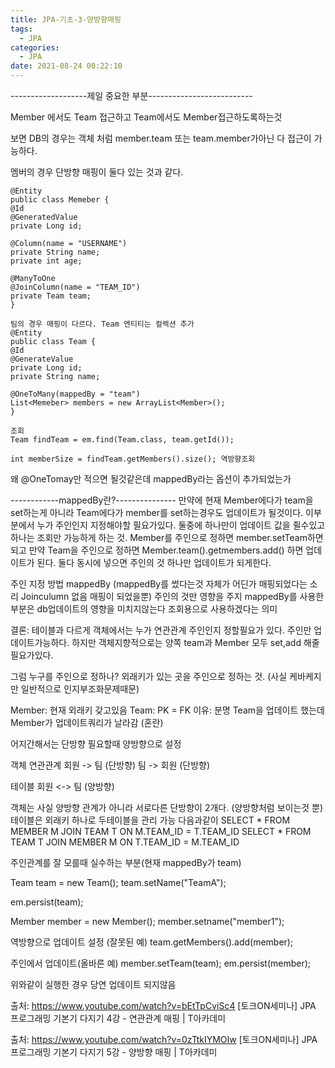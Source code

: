 ```yaml
---
title: JPA-기초-3-양방향매핑
tags:
  - JPA
categories:
  - JPA
date: 2021-08-24 00:22:10
---
```



-------------------제일 중요한 부분--------------------------

Member 에서도 Team 접근하고 Team에서도 Member접근하도록하는것

보면 DB의 경우는 객체 처럼 member.team 또는 team.member가아닌 다 접근이 가능하다.

멤버의 경우 단방향 매핑이 둘다 있는 것과 같다.

	@Entity
	public class Memeber {
	@Id
	@GeneratedValue
	private Long id;

	@Column(name = "USERNAME")
	private String name;
	private int age;

	@ManyToOne
	@JoinColumn(name = "TEAM_ID")
	private Team team;
	}

	팀의 경우 매핑이 다르다. Team 엔티티는 컬렉션 추가
	@Entity
	public class Team {
	@Id
	@GenerateValue
	private Long id;
	private String name;
	
	@OneToMany(mappedBy = "team")
	List<Memeber> members = new ArrayList<Member>();
	}

	조회
	Team findTeam = em.find(Team.class, team.getId());

	int memberSize = findTeam.getMembers().size(); 역방향조회

왜 @OneTomay만 적으면 될것같은데 mappedBy라는 옵션이 추가되었는가

------------mappedBy란?---------------
만약에 현재 Member에다가 team을 set하는게 아니라 Team에다가 member를 set하는경우도 업데이트가 될것이다.
이부분에서 누가 주인인지 지정해야할 필요가있다. 둘중에 하나만이 업데이트 값을 쥘수있고 하나는 조회만 가능하게 하는 것. 
Member를 주인으로 정하면 member.setTeam하면 되고
만약 Team을 주인으로 정하면 Member.team().getmembers.add() 하면 업데이트가 된다.
둘다 동시에 넣으면 주인의 것 하나만 업데이트가 되게한다.

주인 지정 방법 mappedBy (mappedBy를 썼다는것 자체가 어딘가 매핑되었다는 소리 Joinculumn 없음 매핑이 되었을뿐)
주인의 것만 영향을 주지 mappedBy를 사용한 부분은 db업데이트의 영향을 미치지않는다 조회용으로 사용하겠다는 의미

결론: 테이블과 다르게 객체에서는 누가 연관관계 주인인지 정할필요가 있다. 주인만 업데이트가능하다.
하지만 객체지향적으로는 양쪽 team과 Member 모두 set,add 해줄 필요가있다.

그럼 누구를 주인으로 정하나?
외래키가 있는 곳을 주인으로 정하는 것. (사실 케바케지만 일반적으로 인지부조화문제때문)

Member: 현재 외래키 갖고있음
Team: PK = FK
이유:  분명 Team을 업데이트 했는데 Member가 업데이트쿼리가 날라감 (혼란)

어지간해서는 단방향 필요할때 양방향으로 설정

객체 연관관계
회원 -> 팀 (단방향)
팀 -> 회원 (단방향)

테이블
회원 <-> 팀 (양방향)

객체는 사실 양방향 관계가 아니라 서로다른 단방향이 2개다. (양방향처럼 보이는것 뿐)
테이블은 외래키 하나로 두테이블을 관리 가능
다음과같이
	SELECT * FROM MEMBER M JOIN TEAM T ON M.TEAM_ID = T.TEAM_ID
	SELECT * FROM TEAM T JOIN MEMBER M ON T.TEAM_ID = M.TEAM_ID

주인관계를 잘 모를때 실수하는 부분(현재 mappedBy가 team)

Team team = new Team();
team.setName("TeamA");

em.persist(team);

Member member = new Member();
member.setname("member1");

역방향으로 업데이트 설정 (잘못된  예)
team.getMembers().add(member);

주인에서 업데이트(올바른 예)
member.setTeam(team);
em.persist(member);

위와같이 실행한 경우 당연 업데이트 되지않음

출처: https://www.youtube.com/watch?v=bEtTpCviSc4 
[토크ON세미나] JPA 프로그래밍 기본기 다지기 4강 - 연관관계 매핑 | T아카데미

출처: https://www.youtube.com/watch?v=0zTtkIYMOIw 
[토크ON세미나] JPA 프로그래밍 기본기 다지기 5강 - 양방향 매핑 | T아카데미
